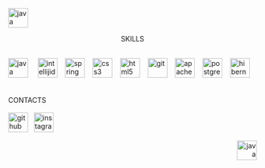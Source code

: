 <img src='https://cdn.onlinewebfonts.com/svg/img_380260.png' alt='java' height='40'> 
<p align="center">
  SKILLS
  <br>
  <br>
  
  <img src='https://cdn.jsdelivr.net/npm/simple-icons@3.0.1/icons/java.svg' alt='java' height='40'>    
  <img src='https://cdn.jsdelivr.net/npm/simple-icons@3.0.1/icons/intellijidea.svg' alt='intellijidea' height='40'>   
  <img src='https://cdn.jsdelivr.net/npm/simple-icons@3.0.1/icons/spring.svg' alt='spring' height='40'>   
  <img src='https://cdn.pixabay.com/photo/2017/08/05/11/16/logo-2582747_1280.png' alt='css3' height='40'>   
  <img src='https://cdn.jsdelivr.net/npm/simple-icons@3.0.1/icons/html5.svg' alt='html5' height='40'>   
  <img src='https://cdn.worldvectorlogo.com/logos/git-icon.svg' alt='git' height='40'>   
  <img src='https://cdn.icon-icons.com/icons2/2107/PNG/512/file_type_maven_icon_130397.png' alt='apachemaven' height='40'>   
  <img src='https://pbs.twimg.com/media/DfqQ5y-XUAIVLu6.png:small' alt='postgresql' height='40'>   
  <img src='https://c.radikal.ru/c41/2012/f3/a73f6ce07279.png' alt='hibernate' height='40'> 
  <br>
  <br>
  <br>
  CONTACTS
  <br>
  <br>
  <a href="https://github.com/Fedoseew"><img src='https://cdn.jsdelivr.net/npm/simple-icons@3.0.1/icons/github.svg' alt='github' height='40'></a>  
  <a href="https://www.instagram.com/al.burno/?igshid=1dgkjk4ks4aev"><img src='https://cdn.jsdelivr.net/npm/simple-icons@3.0.1/icons/instagram.svg' alt='instagram' height='40'></a>
  <br>
</p>
<p align="right"> <img src='https://cdn.onlinewebfonts.com/svg/img_380260.png' alt='java' height='40'>  </p>
